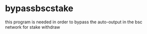 # bypassbscstake
this program is needed in order to bypass the auto-output in the bsc network for stake withdraw
